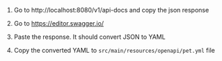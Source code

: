 
1) Go to http://localhost:8080/v1/api-docs and copy the json response 

2) Go to https://editor.swagger.io/

3) Paste the response. It should convert JSON to YAML

4) Copy the converted YAML to `src/main/resources/openapi/pet.yml` file